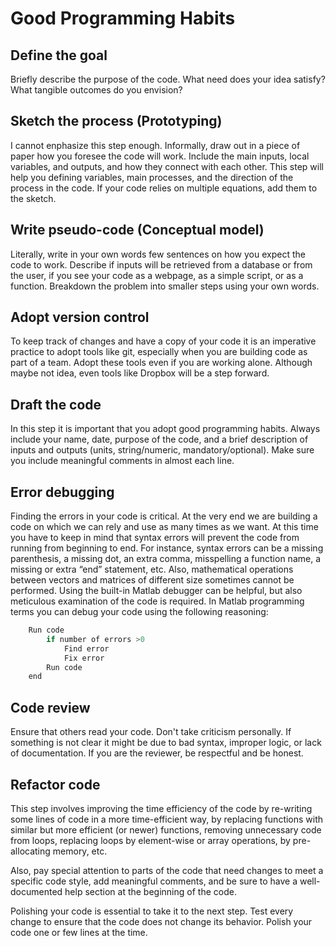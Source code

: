 
# Good Programming Habits

## Define the goal
Briefly describe the purpose of the code. What need does your idea satisfy?
What tangible outcomes do you envision?

## Sketch the process (Prototyping)
I cannot enphasize this step enough. Informally, draw out in a piece of paper how you foresee the code will work. Include the main inputs, local variables, and outputs, and how they connect with each other. This step will help you defining variables, main processes, and the direction of the process in the
code. If your code relies on multiple equations, add them to the sketch.

## Write pseudo-code (Conceptual model)
Literally, write in your own words few sentences on how you expect the code to work. Describe if inputs will be retrieved from a database or from the user, if you see your code as a webpage, as
a simple script, or as a function. Breakdown the problem into smaller steps using your own words.

## Adopt version control
To keep track of changes and have a copy of your code it is an imperative practice to adopt tools like git, especially when you are building code as part of a team. Adopt these tools even if you are working alone. Although maybe not idea, even tools like Dropbox will be a step forward.

## Draft the code
In this step it is important that you adopt good programming habits. Always include your
name, date, purpose of the code, and a brief description of inputs and outputs (units,
string/numeric, mandatory/optional). Make sure you include meaningful comments in
almost each line.

## Error debugging
Finding the errors in your code is critical. At the very end we are building a code on
which we can rely and use as many times as we want. At this time you have to keep in
mind that syntax errors will prevent the code from running from beginning to end. For
instance, syntax errors can be a missing parenthesis, a missing dot, an extra comma,
misspelling a function name, a missing or extra “end” statement, etc. Also, mathematical
operations between vectors and matrices of different size sometimes cannot be
performed. Using the built-in Matlab debugger can be helpful, but also meticulous
examination of the code is required. In Matlab programming terms you can debug your
code using the following reasoning:

```python
    Run code
        if number of errors >0
            Find error
            Fix error
        Run code
    end
```

## Code review
Ensure that others read your code. Don't take criticism personally. If something is not clear it might be due to bad syntax, improper logic, or lack of documentation. If you are the reviewer, be respectful and be honest.

## Refactor code
This step involves improving the time efficiency of the code by re-writing some lines of code in a more time-efficient way, by replacing functions with similar but more efficient (or newer) functions, removing unnecessary code from loops, replacing loops by element-wise or array operations, by pre-allocating memory, etc. 

Also, pay special attention to parts of the code that need changes to meet a specific code style, add meaningful comments, and be sure to have a well-documented help section at the beginning of the code.

Polishing your code is essential to take it to the next step. Test every change to ensure that the code does not change its behavior. Polish your code one or few lines at the time.



